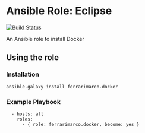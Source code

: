 # Ansible Role: Eclipse
[![Build Status](https://travis-ci.org/ferrarimarco/ansible-role-docker.svg?branch=master)](https://travis-ci.org/ferrarimarco/ansible-role-docker)

An Ansible role to install Docker

## Using the role
### Installation
```
ansible-galaxy install ferrarimarco.docker
```

### Example Playbook
```
  - hosts: all
    roles:
      - { role: ferrarimarco.docker, become: yes }
```
